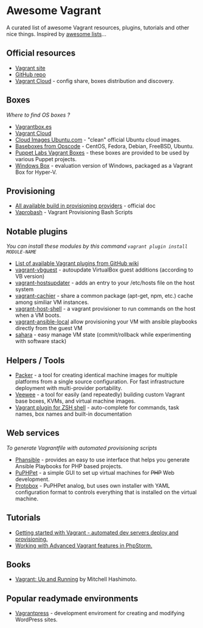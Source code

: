 # Awesome Vagrant

A curated list of awesome Vagrant resources, plugins, tutorials and other nice things.
Inspired by [awesome lists](https://github.com/sindresorhus/awesome)...


## Official resources

* [Vagrant site](http://www.vagrantup.com/)
* [GitHub repo](https://github.com/mitchellh/vagrant)
* [Vagrant Cloud](https://vagrantcloud.com/) - config share, boxes distribution and discovery.


## Boxes

*Where to find OS boxes ?*

* [Vagrantbox.es](http://www.vagrantbox.es/)
* [Vagrant Cloud](https://vagrantcloud.com/discover/featured)
* [Cloud Images Ubuntu.com](https://cloud-images.ubuntu.com/vagrant/) - "clean" official Ubuntu cloud images.
* [Baseboxes from Opscode](https://github.com/opscode/bento#current-baseboxes) - CentOS, Fedora, Debian, FreeBSD, Ubuntu.
* [Puppet Labs Vagrant Boxes](http://puppet-vagrant-boxes.puppetlabs.com/) - these boxes are provided to be used by various Puppet projects.
* [Windows Box](http://vagrantbox.msopentech.com/) - evaluation version of Windows, packaged as a Vagrant Box for Hyper-V.


## Provisioning

* [All available build in provisioning providers](https://docs.vagrantup.com/v2/provisioning/index.html) - official doc
* [Vaprobash](http://fideloper.github.io/Vaprobash/index.html) - Vagrant Provisioning Bash Scripts


## Notable plugins

*You can install these modules by this command `vagrant plugin install MODULE-NAME`*

* [List of available Vagrant plugins from GitHub wiki](https://github.com/mitchellh/vagrant/wiki/Available-Vagrant-Plugins)
* [vagrant-vbguest](https://github.com/dotless-de/vagrant-vbguest) - autoupdate VirtualBox guest additions (according to VB version)
* [vagrant-hostsupdater](https://github.com/cogitatio/vagrant-hostsupdater) - adds an entry to your /etc/hosts file on the host system
* [vagrant-cachier](http://fgrehm.viewdocs.io/vagrant-cachier) - share a common package (apt-get, npm, etc.) cache among similiar VM instances.
* [vagrant-host-shell](https://github.com/phinze/vagrant-host-shell) - a vagrant provisioner to run commands on the host when a VM boots.
* [vagrant-ansible-local](https://github.com/jaugustin/vagrant-ansible-local)  allow provisioning your VM with ansible playbooks directly from the guest VM
* [sahara](https://github.com/jedi4ever/sahara) - easy manage VM state (commit/rollback while experimenting with software stack)


## Helpers / Tools

* [Packer](http://www.packer.io/) - a tool for creating identical machine images for multiple platforms from a single source configuration. For fast infrastructure deployment with multi-provider portability.
* [Veewee](https://github.com/jedi4ever/veewee) - a tool for easily (and repeatedly) building custom Vagrant base boxes, KVMs, and virtual machine images.
* [Vagrant plugin for ZSH shell](https://github.com/robbyrussell/oh-my-zsh/wiki/Plugins#vagrant) - auto-complete for commands, task names, box names and built-in documentation


## Web services

*To generate Vagrantfile with automated provisioning scripts*

* [Phansible](http://phansible.com/) - provides an easy to use interface that helps you generate Ansible Playbooks for PHP based projects.
* [PuPHPet](https://puphpet.com/) - a simple GUI to set up virtual machines for <s>PHP</s> Web development.
* [Protobox](http://getprotobox.com/) - PuPHPet analog, but uses own installer with YAML configuration format to controls everything that is installed on the virtual machine.


## Tutorials

* [Getting started with Vagrant - automated dev servers deploy and provisioning.](http://stdout.in/en/post/getting_started_with_vagrant_automated_dev_servers_deploy_and_provisioning)
* [Working with Advanced Vagrant features in PhpStorm.](http://confluence.jetbrains.com/display/PhpStorm/Working+with+Advanced+Vagrant+features+in+PhpStorm)


## Books

* [Vagrant: Up and Running](http://www.amazon.com/gp/product/1449335837) by Mitchell Hashimoto.


## Popular readymade environments

* [Vagrantpress](http://vagrantpress.org/) - development enviroment for creating and modifying WordPress sites.
